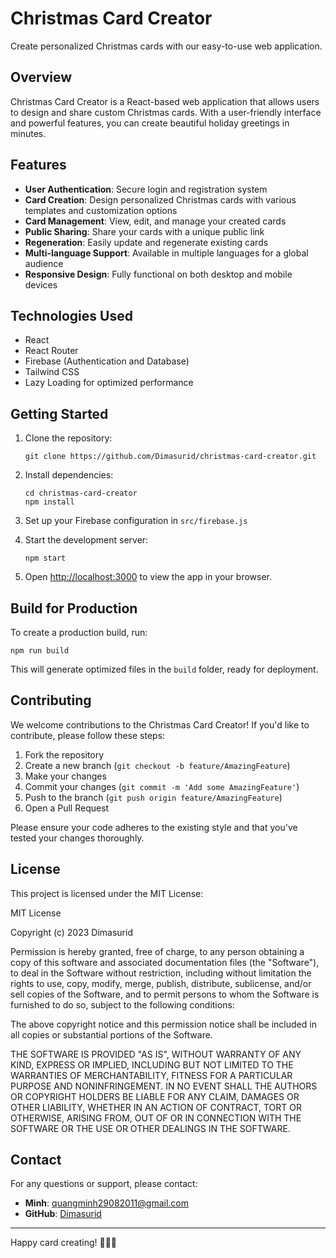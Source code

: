 # Christmas Card Creator

Create personalized Christmas cards with our easy-to-use web application.

## Overview

Christmas Card Creator is a React-based web application that allows users to design and share custom Christmas cards. With a user-friendly interface and powerful features, you can create beautiful holiday greetings in minutes.

## Features

- **User Authentication**: Secure login and registration system
- **Card Creation**: Design personalized Christmas cards with various templates and customization options
- **Card Management**: View, edit, and manage your created cards
- **Public Sharing**: Share your cards with a unique public link
- **Regeneration**: Easily update and regenerate existing cards
- **Multi-language Support**: Available in multiple languages for a global audience
- **Responsive Design**: Fully functional on both desktop and mobile devices

## Technologies Used

- React
- React Router
- Firebase (Authentication and Database)
- Tailwind CSS
- Lazy Loading for optimized performance

## Getting Started

1. Clone the repository:
   ```
   git clone https://github.com/Dimasurid/christmas-card-creator.git
   ```

2. Install dependencies:
   ```
   cd christmas-card-creator
   npm install
   ```

3. Set up your Firebase configuration in `src/firebase.js`

4. Start the development server:
   ```
   npm start
   ```

5. Open [http://localhost:3000](http://localhost:3000) to view the app in your browser.

## Build for Production

To create a production build, run:

```
npm run build
```

This will generate optimized files in the `build` folder, ready for deployment.

## Contributing

We welcome contributions to the Christmas Card Creator! If you'd like to contribute, please follow these steps:

1. Fork the repository
2. Create a new branch (`git checkout -b feature/AmazingFeature`)
3. Make your changes
4. Commit your changes (`git commit -m 'Add some AmazingFeature'`)
5. Push to the branch (`git push origin feature/AmazingFeature`)
6. Open a Pull Request

Please ensure your code adheres to the existing style and that you've tested your changes thoroughly.

## License

This project is licensed under the MIT License:

MIT License

Copyright (c) 2023 Dimasurid

Permission is hereby granted, free of charge, to any person obtaining a copy
of this software and associated documentation files (the "Software"), to deal
in the Software without restriction, including without limitation the rights
to use, copy, modify, merge, publish, distribute, sublicense, and/or sell
copies of the Software, and to permit persons to whom the Software is
furnished to do so, subject to the following conditions:

The above copyright notice and this permission notice shall be included in all
copies or substantial portions of the Software.

THE SOFTWARE IS PROVIDED "AS IS", WITHOUT WARRANTY OF ANY KIND, EXPRESS OR
IMPLIED, INCLUDING BUT NOT LIMITED TO THE WARRANTIES OF MERCHANTABILITY,
FITNESS FOR A PARTICULAR PURPOSE AND NONINFRINGEMENT. IN NO EVENT SHALL THE
AUTHORS OR COPYRIGHT HOLDERS BE LIABLE FOR ANY CLAIM, DAMAGES OR OTHER
LIABILITY, WHETHER IN AN ACTION OF CONTRACT, TORT OR OTHERWISE, ARISING FROM,
OUT OF OR IN CONNECTION WITH THE SOFTWARE OR THE USE OR OTHER DEALINGS IN THE
SOFTWARE.

## Contact

For any questions or support, please contact:

- **Minh**: [quangminh29082011@gmail.com](mailto:quangminh29082011@gmail.com)
- **GitHub**: [Dimasurid](https://github.com/Dimasurid)

---

Happy card creating! 🎄🎅🏼
